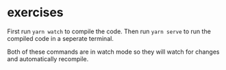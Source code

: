 # exercises

First run `yarn watch` to compile the code.
Then run `yarn serve` to run the compiled code in a seperate terminal.

Both of these commands are in watch mode so they will watch for changes and automatically recompile.
